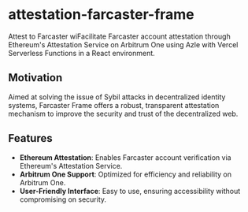# attestation-farcaster-frame

Attest to Farcaster wiFacilitate Farcaster account attestation through Ethereum's Attestation Service on Arbitrum One using Azle with Vercel Serverless Functions in a React environment.

## Motivation

Aimed at solving the issue of Sybil attacks in decentralized identity systems, Farcaster Frame offers a robust, transparent attestation mechanism to improve the security and trust of the decentralized web.

## Features

- **Ethereum Attestation**: Enables Farcaster account verification via Ethereum's Attestation Service.
- **Arbitrum One Support**: Optimized for efficiency and reliability on Arbitrum One.
- **User-Friendly Interface**: Easy to use, ensuring accessibility without compromising on security.
